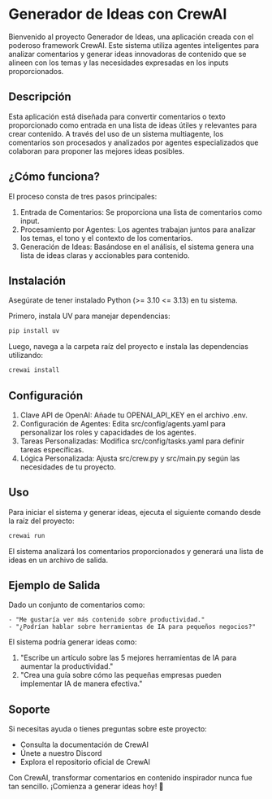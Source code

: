 # Generador de Ideas con CrewAI

Bienvenido al proyecto Generador de Ideas, una aplicación creada con el poderoso framework CrewAI. Este sistema utiliza agentes inteligentes para analizar comentarios y generar ideas innovadoras de contenido que se alineen con los temas y las necesidades expresadas en los inputs proporcionados.

## Descripción

Esta aplicación está diseñada para convertir comentarios o texto proporcionado como entrada en una lista de ideas útiles y relevantes para crear contenido. A través del uso de un sistema multiagente, los comentarios son procesados y analizados por agentes especializados que colaboran para proponer las mejores ideas posibles.

## ¿Cómo funciona?

El proceso consta de tres pasos principales:

1. Entrada de Comentarios: Se proporciona una lista de comentarios como input.
2. Procesamiento por Agentes: Los agentes trabajan juntos para analizar los temas, el tono y el contexto de los comentarios.
3. Generación de Ideas: Basándose en el análisis, el sistema genera una lista de ideas claras y accionables para contenido.

## Instalación

Asegúrate de tener instalado Python (>= 3.10 <= 3.13) en tu sistema.

Primero, instala UV para manejar dependencias:

```bash
pip install uv
```

Luego, navega a la carpeta raíz del proyecto e instala las dependencias utilizando:

```bash
crewai install
```

## Configuración

1. Clave API de OpenAI: Añade tu OPENAI_API_KEY en el archivo .env.
2. Configuración de Agentes: Edita src/config/agents.yaml para personalizar los roles y capacidades de los agentes.
3. Tareas Personalizadas: Modifica src/config/tasks.yaml para definir tareas específicas.
4. Lógica Personalizada: Ajusta src/crew.py y src/main.py según las necesidades de tu proyecto.

## Uso

Para iniciar el sistema y generar ideas, ejecuta el siguiente comando desde la raíz del proyecto:

```bash
crewai run
```

El sistema analizará los comentarios proporcionados y generará una lista de ideas en un archivo de salida.

## Ejemplo de Salida

Dado un conjunto de comentarios como:

```
- "Me gustaría ver más contenido sobre productividad."
- "¿Podrían hablar sobre herramientas de IA para pequeños negocios?"
```

El sistema podría generar ideas como:

1. "Escribe un artículo sobre las 5 mejores herramientas de IA para aumentar la productividad."
2. "Crea una guía sobre cómo las pequeñas empresas pueden implementar IA de manera efectiva."

## Soporte

Si necesitas ayuda o tienes preguntas sobre este proyecto:

* Consulta la documentación de CrewAI
* Únete a nuestro Discord
* Explora el repositorio oficial de CrewAI

Con CrewAI, transformar comentarios en contenido inspirador nunca fue tan sencillo. ¡Comienza a generar ideas hoy! 🚀